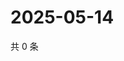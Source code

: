 # 2025-05-14

共 0 条

<!-- BEGIN ZHIHUVIDEO -->
<!-- 最后更新时间 Wed May 14 2025 01:10:47 GMT+0800 (China Standard Time) -->

<!-- END ZHIHUVIDEO -->
